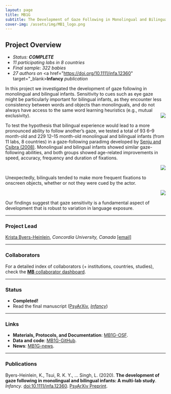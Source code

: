 ```yaml
---
layout: page
title: MB1G
subtitle: The Development of Gaze Following in Monolingual and Bilingual Infants
cover-img: /assets/img/MB1_logo.png
---
```


<!--
To-do:
- Add high resolution plot.
-->

## Project Overview

* *Status: **COMPLETE***
* *11 participating labs in 8 countries*
* *Final sample: 322 babies* 
* *27 authors on* <a href="https://doi.org/10.1111/infa.12360" target="_blank><b>Infancy</b> <i>publication</i></a>

In this project we investigated the development of gaze following in monolingual and bilingual infants. Sensitivity to cues such as eye gaze might be particularly important for bilingual infants, as they encounter less consistency between words and objects than monolinguals, and do not always have access to the same word learning heuristics (e.g., mutual exclusivity). <img style="float: right;" src="/assets/img/mb1g_paradigm_300px.jpg">

To test the hypothesis that bilingual experience would lead to a more pronounced ability to follow another’s gaze, we tested a total of 93 6–9 month-old and 229 12–15 month-old monolingual and bilingual infants (from 11 labs, 8 countries) in a gaze-following paradimg developed by [Senju and Csibra (2008)](https://doi.org/10.1016/j.cub.2008.03.059). Monolingual and bilingual infants showed similar gaze-following abilities, and both groups showed age-related improvements in speed, accuracy, frequency and duration of fixations.

<img style="float: right;" src="/assets/img/mb1g_first_freq_look.jpg">
<br>

Unexpectedly, bilinguals tended to make more frequent fixations to onscreen objects, whether or not they were cued by the actor.

<img style="float: right;" src="/assets/img/mb1g_dur_freq.jpg">
<br>

Our findings suggest that gaze sensitivity is a fundamental aspect of development that is robust to variation in language exposure.


***
### Project Lead
[Krista Byers-Heinlein](https://www.concordia.ca/artsci/psychology/faculty.html?fpid=krista-byers-heinlein), *Concordia University, Canada* [[email]](mailto:k.byers@concordia.ca)


***
### Collaborators
For a detailed index of collaborators (+ institutions, countries, studies), check the [**MB** collaborator dashboard](https://manybabies.shinyapps.io/shiny_mb_map/).


***
### Status
* **Completed!** 
* Read the final manuscript ([PsyArXiv](https://psyarxiv.com/sgfhv/), [*Infancy*](https://onlinelibrary.wiley.com/doi/10.1111/infa.12360))


***
### Links
* **Materials, Protocols, and Documentation**: [MB1G-OSF](https://osf.io/2ey3k/).
* **Data and code**: [MB1G-GitHub](https://github.com/kristabh/gaze-following-analysis).
* **News**: [MB1G-news]({{site.baseurl}}/tags/#MB1G).


***
### Publications
Byers-Heinlein, K., Tsui, R. K. Y., ... Singh, L. (2020). **The development of gaze following in monolingual and bilingual infants: A multi-lab study**. *Infancy*. [doi:10.1111/infa.12360](https://doi.org/10.1111/infa.12360). [PsyArXiv Preprint](https://doi.org/10.31234/osf.io/sgfhv).
